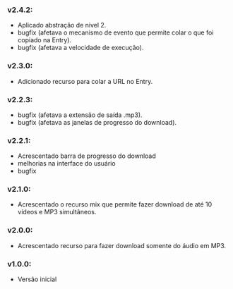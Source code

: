### v2.4.2:

- Aplicado abstração de nivel 2.
- bugfix (afetava o mecanismo de evento que permite colar o que foi copiado na Entry).
- bugfix (afetava a velocidade de execução).


### v2.3.0:

- Adicionado recurso para colar a URL no Entry.

### v2.2.3:

- bugfix (afetava a extensão de saída .mp3).
- bugfix (afetava as janelas de progresso do download).

### v2.2.1:

- Acrescentado barra de progresso do download
- melhorias na interface do usuário
- bugfix

### v2.1.0:

- Acrescentado o recurso mix que permite fazer download de até 10 vídeos e MP3 simultâneos.

### v2.0.0:

- Acrescentado recurso para fazer download somente do áudio em MP3.

### v1.0.0:

- Versão inicial
